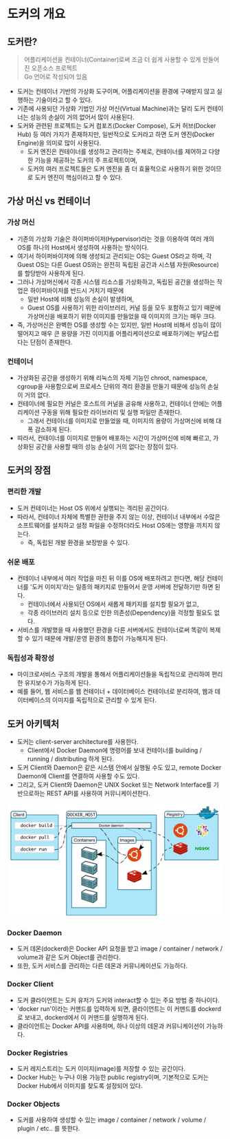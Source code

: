 # 도커의 개요
## 도커란?
> 어플리케이션을 컨테이너(Container)로써 조금 더 쉽게 사용할 수 있게 만들어진 오픈소스 프로젝트 <br>
> Go 언어로 작성되어 있음

- 도커는 컨테이너 기반의 가상화 도구이며, 어플리케이션을 환경에 구애받지 않고 실행하는 기술이라고 할 수 있다.
- 기존에 사용되던 가상화 기법인 가상 머신(Virtual Machine)과는 달리 도커 컨테이너는 성능의 손실이 거의 없어서 많이 사용된다.
- 도커와 관련된 프로젝트는 도커 컴포즈(Docker Compose), 도커 허브(Docker Hub) 등 여러 가지가 존재하지만, 일반적으로 도커라고 하면 도커 엔진(Docker Engine)을 의미로 많이 사용된다.
  - 도커 엔진은 컨테이너를 생성하고 관리하는 주체로, 컨테이너를 제어하고 다양한 기능을 제공하는 도커의 주 프로젝트이며,
  - 도커의 여러 프로젝트들은 도커 엔진을 좀 더 효율적으로 사용하기 위한 것이므로 도커 엔진이 핵심이라고 할 수 있다.

## 가상 머신 vs 컨테이너
### 가상 머신
- 기존의 가상화 기술은 하이퍼바이저(Hypervisor)라는 것을 이용하여 여러 개의 OS를 하나의 Host에서 생성하여 사용하는 방식이다. 
- 여기서 하이퍼바이저에 의해 생성되고 관리되는 OS는 Guest OS라고 하며, 각 Guest OS는 다른 Guest OS와는 완전히 독립된 공간과 시스템 자원(Resource)를 할당받아 사용하게 된다.
- 그러나 가상머신에서 각종 시스템 리소스를 가상화하고, 독립된 공간을 생성하는 작업은 하이퍼바이저를 반드시 거치기 때문에
  - 일반 Host에 비해 성능의 손실이 발생하며,
  - Guest OS를 사용하기 위한 라이브러리, 커널 등을 모두 포함하고 있기 때문에 가상머신을 배포하기 위한 이미지를 만들었을 때 이미지의 크기는 매우 크다.
- 즉, 가상머신은 완벽한 OS를 생성할 수는 있지만, 일반 Host에 비해서 성능이 많이 떨어지고 매우 큰 용량을 가진 이미지를 어플리케이션으로 배포하기에는 부담스럽다는 단점이 존재한다.

### 컨테이너
- 가상화된 공간을 생성하기 위해 리눅스의 자체 기능인 chroot, namespace, cgroup을 사용함으로써 프로세스 단위의 격리 환경을 만들기 때문에 성능의 손실이 거의 없다.
- 컨테이너에 필요한 커널은 호스트의 커널을 공유해 사용하고, 컨테이너 안에는 어플리케이션 구동을 위해 필요한 라이브러리 및 실행 파일만 존재한다.
  - 그래서 컨테이너를 이미지로 만들었을 때, 이미지의 용량이 가상머신에 비해 대폭 감소하게 된다.
- 따라서, 컨테이너를 이미지로 만들어 배포하는 시간이 가상머신에 비해 빠르고, 가상화된 공간을 사용할 때의 성능 손실이 거의 없다는 장점이 있다.

## 도커의 장점
### 편리한 개발
- 도커 컨테이너는 Host OS 위에서 실행되는 격리된 공간이다.
- 따라서, 컨테이너 자체에 특별한 권한을 주지 않는 이상, 컨테이너 내부에서 수많은 소프트웨어를 설치하고 설정 파일을 수정하더라도 Host OS에는 영향을 끼치지 않는다.
  - 즉, 독립된 개발 환경을 보장받을 수 있다.

### 쉬운 배포
- 컨테이너 내부에서 여러 작업을 마친 뒤 이를 OS에 배포하려고 한다면, 해당 컨테이너를 '도커 이미지'라는 일종의 패키지로 만들어서 운영 서버에 전달하기만 하면 된다.
  - 컨테이너에서 사용되던 OS에서 새롭게 패키지를 설치할 필요가 없고,
  - 각종 라이브러리 설치 등으로 인한 의존성(Dependency)을 걱정할 필요도 없다.
- 서비스를 개발했을 때 사용했던 환경을 다른 서버에서도 컨테이너로써 똑같이 복제할 수 있기 때문에 개발/운영 환경의 통합이 가능해지게 된다.

### 독립성과 확장성
- 마이크로서비스 구조의 개발을 통해서 어플리케이션들을 독립적으로 관리하여 편리한 유지보수가 가능하게 된다.
- 예를 들어, 웹 서비스를 웹 컨테이너 + 데이터베이스 컨테이너로 분리하여, 웹과 데이터베이스의 이미지를 독립적으로 관리할 수 있게 된다.

## 도커 아키텍처
- 도커는 client-server architecture를 사용한다.
  - Client에서 Docker Daemon에 명령어를 보내 컨테이너를 building / running / distributing 하게 된다.
- 도커 Client와 Daemon은 같은 시스템 안에서 실행될 수도 있고, remote Docker Daemon에 Client를 연결하여 사용할 수도 있다.
- 그리고, 도커 Client와 Daemon은 UNIX Socket 또는 Network Interface를 기반으로하는 REST API를 사용하여 커뮤니케이션한다.

<p align="center"><img src="../images/docker_architecture.png" width="600"></p>

### Docker Daemon
- 도커 데몬(dockerd)은 Docker API 요청을 받고 image / container / network / volume과 같은 도커 Object를 관리한다.
- 또한, 도커 서비스를 관리하는 다른 데몬과 커뮤니케이션도 가능하다.

### Docker Client
- 도커 클라이언트는 도커 유저가 도커와 interact할 수 있는 주요 방법 중 하나이다.
- 'docker run'이라는 커맨드를 입력하게 되면, 클라이언트는 이 커맨드를 dockerd로 보내고, dockerd에서 이 커맨드를 실행하게 된다. 
- 클라이언트는 Docker API를 사용하며, 하나 이상의 데몬과 커뮤니케이션이 가능하다.

### Docker Registries
- 도커 레지스트리는 도커 이미지(image)를 저장할 수 있는 공간이다.
- Docker Hub는 누구나 이용 가능한 public registry이며, 기본적으로 도커는 Docker Hub에서 이미지를 찾도록 설정되어 있다.

### Docker Objects
- 도커를 사용하여 생성할 수 있는 image / container / network / volume / plugin / etc.. 를 뜻한다.
